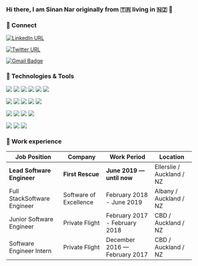 ### Hi there, I am Sinan Nar originally from 🇹🇷 living in 🇳🇿 👋 

<!--
```c#
var sinan = {
  code: [C#, Jave, HTML, CSS, Javascript, Typescript, Python],
  tools: [Dotnet, EntityFramework, Angular, Ionic, Node, Express, Docker],
  cloud: [Azure, GCP, AWS],
  issueTracking: [AzureDevops, Jira, Trello]
  roles: [BackEnd, FrondEnd, DevOps, LeadEngineer]
} 
```
-->

### 📱 Connect
[![LinkedIn URL](https://img.shields.io/static/v1?color=blue&label=linkedin&logo=linkedin&logoColor=white&style=for-the-badge&message=Connect)](https://www.linkedin.com/in/sinannar)

[![Twitter URL](https://img.shields.io/static/v1?color=blue&label=twitter&logo=twitter&logoColor=white&style=for-the-badge&message=Follow)](https://twitter.com/snn_nr)

[![Gmail Badge](https://img.shields.io/static/v1?color=blue&label=gmail&logo=gmail&logoColor=white&style=for-the-badge&message=Email)](mailto:sinan.nar@gmail.com)


<!--
![Profile View Counter](https://komarev.com/ghpvc/?username=sinannar)
[![Linkedln](https://img.shields.io/badge/LinkedIn-0077B5?style=flat-square&logo=linkedin&logoColor=white)](https://www.linkedin.com/in/sinannar/)
[![Gmail Badge](https://img.shields.io/badge/-Gmail-c14438?style=flat-square&logo=Gmail&logoColor=white&link=mailto:sinan.nar@gmail.com)](mailto:sinan.nar@gmail.com)

-->


### 🔧 Technologies & Tools
![](https://img.shields.io/static/v1?color=blue&style=for-the-badge&label=Code&message=c%23&logo=csharp)
![](https://img.shields.io/static/v1?color=blue&style=for-the-badge&label=Code&message=java&logo=java)
![](https://img.shields.io/static/v1?color=blue&style=for-the-badge&label=Code&message=c&logo=c)
![](https://img.shields.io/static/v1?color=blue&style=for-the-badge&label=Code&message=cPlusPlus&logo=cplusplus)
![](https://img.shields.io/static/v1?color=blue&style=for-the-badge&label=Code&message=javascript&logo=javascript)
![](https://img.shields.io/static/v1?color=blue&style=for-the-badge&label=Code&message=typescript&logo=typescript) <br>

![](https://img.shields.io/static/v1?color=blue&style=for-the-badge&label=Framework&message=dotnet&logo=dotnet)
![](https://img.shields.io/static/v1?color=blue&style=for-the-badge&label=Framework&message=express&logo=express)
![](https://img.shields.io/static/v1?color=blue&style=for-the-badge&label=Framework&message=ionic&logo=ionic)
![](https://img.shields.io/static/v1?color=blue&style=for-the-badge&label=Framework&message=vue&logo=vuedotjs)
![](https://img.shields.io/static/v1?color=blue&style=for-the-badge&label=Framework&message=angular&logo=angular) <br>

![](https://img.shields.io/static/v1?color=blue&style=for-the-badge&label=OS&message=Windows&logo=windows)
![](https://img.shields.io/static/v1?color=blue&style=for-the-badge&label=OS&message=Ubuntu&logo=ubuntu)
![](https://img.shields.io/static/v1?color=blue&style=for-the-badge&label=OS&message=Fedora&logo=fedora)
![](https://img.shields.io/static/v1?color=blue&style=for-the-badge&label=OS&message=MacOS&logo=macos) <br>

![](https://img.shields.io/static/v1?color=blue&style=for-the-badge&label=Cloud&message=Azure&logo=microsoftazure)
![](https://img.shields.io/static/v1?color=blue&style=for-the-badge&label=Cloud&message=Amazon&logo=amazonaws)
![](https://img.shields.io/static/v1?color=blue&style=for-the-badge&label=Cloud&message=Google&logo=googlecloud) <br>



<!--
![](https://img.shields.io/badge/Tools-PostgreSQL-informational?style=flat&logo=postgresql&logoColor=white&color=2bbc8a)
![](https://img.shields.io/badge/Code-c%23-informational?style=for-the-badge&logo=csharp&logoColor=white&color=2bbc8a)
-->


### 👔 Work experience 
| Job Position                 | Company                |  Work Period                  | Location                 |
| ---------------------------- | -----------------------| ------------------------------|--------------------------|
| **Lead Software Engineer**   | **First Rescue**       | **June 2019 — until now**     |Ellerslie / Auckland / NZ |
| Full StackSoftware Engineer  | Software of Excellence | February 2018 - June 2019     |Albany / Auckland / NZ    |
| Junior Software Engineer     | Private Flight         | February 2017 - February 2018 |CBD / Auckland / NZ       |
| Software Engineer Intern     | Private Flight         | December 2016 — February 2017 |CBD / Auckland / NZ       |



<!--
![](https://img.shields.io/badge/OS-Linux-informational?style=flat&logo=linux&logoColor=white&color=2bbc8a)
![](https://img.shields.io/badge/Editor-IntelliJ_IDEA-informational?style=flat&logo=intellij-idea&logoColor=white&color=2bbc8a)
![](https://img.shields.io/badge/Code-Python-informational?style=flat&logo=python&logoColor=white&color=2bbc8a)
![](https://img.shields.io/badge/Code-JavaScript-informational?style=flat&logo=javascript&logoColor=white&color=2bbc8a)
![](https://img.shields.io/badge/Code-Golang-informational?style=flat&logo=go&logoColor=white&color=2bbc8a)
![](https://img.shields.io/badge/Code-Make-informational?style=flat&logo=cmake&logoColor=white&color=2bbc8a)
![](https://img.shields.io/badge/Code-Vue-informational?style=flat&logo=vue.js&logoColor=white&color=2bbc8a)
![](https://img.shields.io/badge/Shell-Bash-informational?style=flat&logo=gnu-bash&logoColor=white&color=2bbc8a)
![](https://img.shields.io/badge/Tools-PostgreSQL-informational?style=flat&logo=postgresql&logoColor=white&color=2bbc8a)
![](https://img.shields.io/badge/Tools-Docker-informational?style=flat&logo=docker&logoColor=white&color=2bbc8a)
![](https://img.shields.io/badge/Tools-Kubernetes-informational?style=flat&logo=kubernetes&logoColor=white&color=2bbc8a)
![](https://img.shields.io/badge/Tools-Red_Hat_OpenShift-informational?style=flat&logo=red-hat-open-shift&logoColor=white&color=2bbc8a)
![](https://img.shields.io/badge/Cloud-Digital_Ocean-informational?style=flat&logo=digitalocean&logoColor=white&color=2bbc8a)
-->


<!--
Here are some ideas to get you started: <br>
💬 
🚲 I love riding my bike <br>
🚶 Walking is my daily being active habit <br>
-->

<!--
### About me
|T|h|i|n|g|s||I||💚|:|
| - | - | - | - | - | - | - | - | - | - | - |
| | | |`P`| | | | | | |`W`|
| |`D`|`E`|`S`|`I`|`G`|`N`| | | |`H`|
|`M`| | |`Y`| | | | |`C`| |`I`|
|`I`| | |`C`|`O`|`D`|`E`| |`O`| |`M`|
|`N`| | |`H`| | | | |`L`| |`S`|
|`I`| |`S`|`O`|`C`|`I`|`O`|`L`|`O`|`G`|`Y`|
|`M`| | |`L`| | | | |`R`| | |
|`A`| | |`O`| | | | | | | |
|`L`|`I`|`N`|`G`|`U`|`I`|`S`|`T`|`I`|`C`| |
|`I`| | |`Y`| | |`E`| | | | |
|`S`| | | | | |`M`| | | | |
|`M`| | | | | | | | | | |
-->

<!--
**sinannar/sinannar** is a ✨ _special_ ✨ repository because its `README.md` (this file) appears on your GitHub profile.

Here are some ideas to get you started:

- 🔭 I’m currently working on DDD and Microservices...
- 🌱 I’m currently learning ...
- 👯 I’m looking to collaborate on ...
- 🤔 I’m looking for help with Mi...
- 💬 Ask me about ...
- 📫 How to reach me: ...
- 😄 Pronouns: ...
- ⚡ Fun fact: ...
-->
